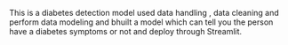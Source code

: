 This is a diabetes detection model used data handling , data cleaning and perform data modeling and bhuilt a model which can tell you the person have a diabetes symptoms or not and deploy through Streamlit.

